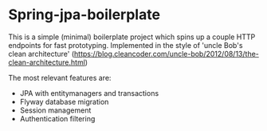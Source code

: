 # Spring-jpa-boilerplate

This is a simple (minimal) boilerplate project which spins up a couple HTTP endpoints for fast prototyping. Implemented in the style of 'uncle Bob's clean architecture' (https://blog.cleancoder.com/uncle-bob/2012/08/13/the-clean-architecture.html) 

The most relevant features are:

 - JPA with entitymanagers and transactions
 - Flyway database migration
 - Session management
 - Authentication filtering
